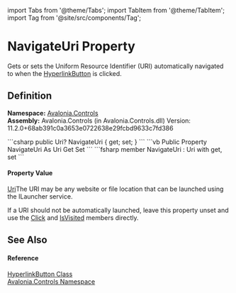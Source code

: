 import Tabs from '@theme/Tabs'; 
import TabItem from '@theme/TabItem'; 
import Tag from '@site/src/components/Tag'; 

# NavigateUri Property


Gets or sets the Uniform Resource Identifier (URI) automatically navigated to when the <a href="T_Avalonia_Controls_HyperlinkButton">HyperlinkButton</a> is clicked.



## Definition
**Namespace:** <a href="N_Avalonia_Controls">Avalonia.Controls</a>  
**Assembly:** Avalonia.Controls (in Avalonia.Controls.dll) Version: 11.2.0+68ab391c0a3653e0722638e29fcbd9633c7fd386

<Tabs groupId="api-code-preview">
<TabItem value="csharp" label="C#">
```csharp
public Uri? NavigateUri { get; set; }
```
</TabItem>
<TabItem value="vb" label="VB">
```vb
Public Property NavigateUri As Uri
	Get
	Set
```
</TabItem>
<TabItem value="fsharp" label="F#">
```fsharp
member NavigateUri : Uri with get, set
```
</TabItem>
</Tabs>



#### Property Value
<a href="https://learn.microsoft.com/dotnet/api/system.uri" target="_blank" rel="noopener noreferrer">Uri</a>The URI may be any website or file location that can be launched using the ILauncher service.   
  
 If a URI should not be automatically launched, leave this property unset and use the <a href="E_Avalonia_Controls_Button_Click">Click</a> and <a href="P_Avalonia_Controls_HyperlinkButton_IsVisited">IsVisited</a> members directly.

## See Also


#### Reference
<a href="T_Avalonia_Controls_HyperlinkButton">HyperlinkButton Class</a>  
<a href="N_Avalonia_Controls">Avalonia.Controls Namespace</a>  
